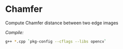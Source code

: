 # Chamfer
Compute Chamfer distance between two edge images

*Compile:*

```bash
g++ *.cpp `pkg-config --cflags --libs opencv`
```
